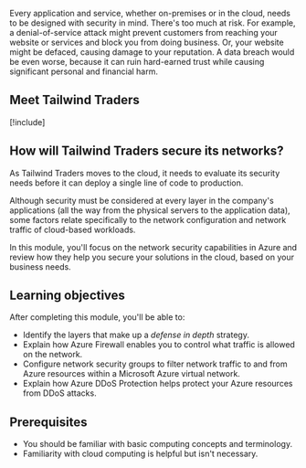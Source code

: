 Every application and service, whether on-premises or in the cloud, needs to be designed with security in mind. There's too much at risk. For example, a denial-of-service attack might prevent customers from reaching your website or services and block you from doing business. Or, your website might be defaced, causing damage to your reputation. A data breach would be even worse, because it can ruin hard-earned trust while causing significant personal and financial harm.

## Meet Tailwind Traders

[!include[](../../shared/includes/tailwind-traders-overview.md)]

## How will Tailwind Traders secure its networks?

As Tailwind Traders moves to the cloud, it needs to evaluate its security needs before it can deploy a single line of code to production.

Although security must be considered at every layer in the company's applications (all the way from the physical servers to the application data), some factors relate specifically to the network configuration and network traffic of cloud-based workloads.

In this module, you'll focus on the network security capabilities in Azure and review how they help you secure your solutions in the cloud, based on your business needs.

## Learning objectives

After completing this module, you'll be able to:

* Identify the layers that make up a *defense in depth* strategy.
* Explain how Azure Firewall enables you to control what traffic is allowed on the network.
* Configure network security groups to filter network traffic to and from Azure resources within a Microsoft Azure virtual network.
* Explain how Azure DDoS Protection helps protect your Azure resources from DDoS attacks.

## Prerequisites

- You should be familiar with basic computing concepts and terminology.
- Familiarity with cloud computing is helpful but isn't necessary.
